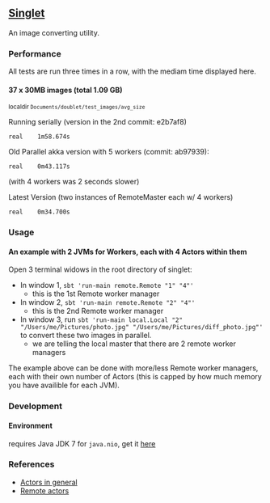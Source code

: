 ## [Singlet](https://en.wikipedia.org/wiki/Singlet_state)

An image converting utility.

### Performance

All tests are run three times in a row, with the mediam time displayed here.

#### 37 x 30MB images (total 1.09 GB)
<sub>localdir `Documents/doublet/test_images/avg_size`</sub>

Running serially (version in the 2nd commit: e2b7af8)
```
real    1m58.674s
```

Old Parallel akka version with 5 workers (commit: ab97939):
```
real    0m43.117s
```
(with 4 workers was 2 seconds slower)

Latest Version (two instances of RemoteMaster each w/ 4 workers)
```
real    0m34.700s
```

### Usage

#### An example with 2 JVMs for Workers, each with 4 Actors within them

Open 3 terminal widows in the root directory of singlet:

* In window 1, `sbt 'run-main remote.Remote "1" "4"'`
    * this is the 1st Remote worker manager
* In window 2, `sbt 'run-main remote.Remote "2" "4"'`
    * this is the 2nd Remote worker manager
* In window 3, run `sbt 'run-main local.Local "2" "/Users/me/Pictures/photo.jpg" "/Users/me/Pictures/diff_photo.jpg"'` to convert these two images in parallel.
    * we are telling the local master that there are 2 remote worker managers

The example above can be done with more/less Remote worker managers, each with their own number of Actors (this is capped by how much memory you have availible for each JVM).

### Development

#### Environment

requires Java JDK 7 for `java.nio`, get it [here](http://www.oracle.com/technetwork/java/javase/downloads/jdk7-downloads-1880260.html)

### References

* [Actors in general](http://www.reactive.io/tips/2014/03/28/getting-started-with-actor-based-programming-using-scala-and-akka/)
* [Remote actors](http://alvinalexander.com/scala/simple-akka-actors-remote-example)